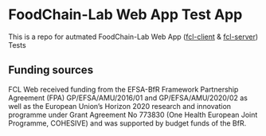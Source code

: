 # FoodChain-Lab Web App Test App

This is a repo for autmated FoodChain-Lab Web App ([fcl-client](../fcl-client) & [fcl-server](../fcl-server)) Tests
## Funding sources

FCL Web received funding from the EFSA-BfR Framework Partnership Agreement (FPA) GP/EFSA/AMU/2016/01 and GP/EFSA/AMU/2020/02 as well as the European Union’s Horizon 2020 research and innovation programme under Grant Agreement No 773830 (One Health European Joint Programme, COHESIVE) and was supported by budget funds of the BfR.
